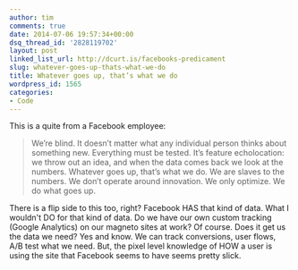 ```yaml
---
author: tim
comments: true
date: 2014-07-06 19:57:34+00:00
dsq_thread_id: '2828119702'
layout: post
linked_list_url: http://dcurt.is/facebooks-predicament
slug: whatever-goes-up-thats-what-we-do
title: Whatever goes up, that’s what we do
wordpress_id: 1565
categories:
- Code
---
```


This is a quite from a Facebook employee:

> We’re blind. It doesn’t matter what any individual person thinks about
something new. Everything must be tested. It’s feature echolocation: we throw
out an idea, and when the data comes back we look at the numbers. Whatever
goes up, that’s what we do. We are slaves to the numbers. We don’t operate
around innovation. We only optimize. We do what goes up.

There is a flip side to this too, right? Facebook HAS that kind of data. What
I wouldn't DO for that kind of data. Do we have our own custom tracking
(Google Analytics) on our magneto sites at work? Of course. Does it get us the
data we need? Yes and know. We can track conversions, user flows, A/B test
what we need. But, the pixel level knowledge of HOW a user is using the site
that Facebook seems to have seems pretty slick.

